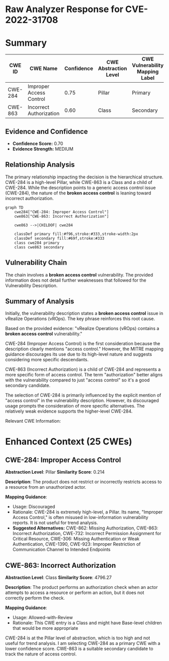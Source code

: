 # Raw Analyzer Response for CVE-2022-31708

# Summary
| CWE ID | CWE Name | Confidence | CWE Abstraction Level | CWE Vulnerability Mapping Label | CWE-Vulnerability Mapping Notes |
|---|---|---|---|---|---|
| CWE-284 | Improper Access Control | 0.75 | Pillar | Primary | Discouraged |
| CWE-863 | Incorrect Authorization | 0.60 | Class | Secondary | Allowed-with-Review |

## Evidence and Confidence

*   **Confidence Score:** 0.70
*   **Evidence Strength:** MEDIUM

## Relationship Analysis
The primary relationship impacting the decision is the hierarchical structure. CWE-284 is a high-level Pillar, while CWE-863 is a Class and a child of CWE-284. While the description points to a generic access control issue (CWE-284), the nature of the **broken access control** is leaning toward incorrect authorization.

```mermaid
graph TD
    cwe284["CWE-284: Improper Access Control"]
    cwe863["CWE-863: Incorrect Authorization"]
    
    cwe863 -->|CHILDOF| cwe284
    
    classDef primary fill:#f96,stroke:#333,stroke-width:2px
    classDef secondary fill:#69f,stroke:#333
    class cwe284 primary
    class cwe863 secondary
```

## Vulnerability Chain
The chain involves a **broken access control** vulnerability. The provided information does not detail further weaknesses that followed for the Vulnerability Description.

## Summary of Analysis
Initially, the vulnerability description states a **broken access control** issue in vRealize Operations (vROps). The key phrase reinforces this root cause.

Based on the provided evidence: "vRealize Operations (vROps) contains a **broken access control** vulnerability."

CWE-284 (Improper Access Control) is the first consideration because the description clearly mentions "access control." However, the MITRE mapping guidance discourages its use due to its high-level nature and suggests considering more specific descendants.

CWE-863 (Incorrect Authorization) is a child of CWE-284 and represents a more specific form of access control. The term "authorization" better aligns with the vulnerability compared to just "access control" so it's a good secondary candidate.

The selection of CWE-284 is primarily influenced by the explicit mention of "access control" in the vulnerability description. However, its discouraged usage prompts the consideration of more specific alternatives. The relatively weak evidence supports the higher-level CWE-284.

Relevant CWE Information:

# Enhanced Context (25 CWEs)

## CWE-284: Improper Access Control
**Abstraction Level**: Pillar
**Similarity Score**: 0.214

**Description**:
The product does not restrict or incorrectly restricts access to a resource from an unauthorized actor.

**Mapping Guidance**:
- Usage: Discouraged
- Rationale: CWE-284 is extremely high-level, a Pillar. Its name, "Improper Access Control," is often misused in low-information vulnerability reports. It is not useful for trend analysis.
- **Suggested Alternatives:** CWE-862: Missing Authorization, CWE-863: Incorrect Authorization, CWE-732: Incorrect Permission Assignment for Critical Resource, CWE-306: Missing Authentication or Weak Authentication, CWE-1390, CWE-923: Improper Restriction of Communication Channel to Intended Endpoints

## CWE-863: Incorrect Authorization
**Abstraction Level**: Class
**Similarity Score**: 4796.27

**Description**:
The product performs an authorization check when an actor attempts to access a resource or perform an action, but it does not correctly perform the check.

**Mapping Guidance**:
- Usage: Allowed-with-Review
- Rationale: This CWE entry is a Class and might have Base-level children that would be more appropriate

CWE-284 is at the Pillar level of abstraction, which is too high and not useful for trend analysis. I am selecting CWE-284 as a primary CWE with a lower confidence score. CWE-863 is a suitable secondary candidate to track the nature of access control.